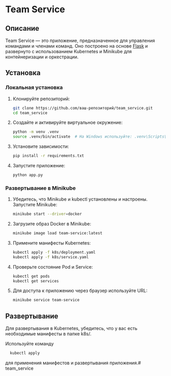 # Team Service

## Описание

Team Service — это приложение, предназначенное для управления командами и членами команд. Оно построено на
основе [Flask](https://flask.palletsprojects.com/) и развернуто с использованием Kubernetes и Minikube для
контейнеризации и оркестрации.

## Установка

### Локальная установка

1. Клонируйте репозиторий:

    ```bash
    git clone https://github.com/ваш-репозиторий/team_service.git
    cd team_service
    ```

2. Создайте и активируйте виртуальное окружение:

    ```bash
    python -m venv .venv
    source .venv/bin/activate  # На Windows используйте: .venv\Scripts\activate
    ```

3. Установите зависимости:

    ```bash
    pip install -r requirements.txt
    ```

4. Запустите приложение:

    ```bash
    python app.py
    ```

### Развертывание в Minikube

1. Убедитесь, что Minikube и kubectl установлены и настроены. Запустите Minikube:

    ```bash
    minikube start --driver=docker
    ```

2. Загрузите образ Docker в Minikube:

    ```bash
    minikube image load team-service:latest
    ```

3. Примените манифесты Kubernetes:

    ```bash
    kubectl apply -f k8s/deployment.yaml
    kubectl apply -f k8s/service.yaml
    ```

4. Проверьте состояние Pod и Service:

    ```bash
    kubectl get pods
    kubectl get services
    ```

5. Для доступа к приложению через браузер используйте URL:

    ```bash
    minikube service team-service
    ```

## Развертывание

Для развертывания в Kubernetes, убедитесь, что у вас есть необходимые манифесты в папке k8s/.

Используйте команду

```bash
  kubectl apply
 ```

для применения манифестов и развертывания приложения.# team_service
